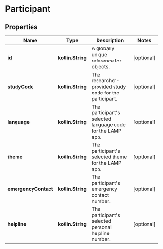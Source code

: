 
# Participant

## Properties
Name | Type | Description | Notes
------------ | ------------- | ------------- | -------------
**id** | **kotlin.String** | A globally unique reference for objects. |  [optional]
**studyCode** | **kotlin.String** | The researcher-provided study code for the participant. |  [optional]
**language** | **kotlin.String** | The participant&#39;s selected language code for the LAMP app. |  [optional]
**theme** | **kotlin.String** | The participant&#39;s selected theme for the LAMP app. |  [optional]
**emergencyContact** | **kotlin.String** | The participant&#39;s emergency contact number. |  [optional]
**helpline** | **kotlin.String** | The participant&#39;s selected personal helpline number. |  [optional]




